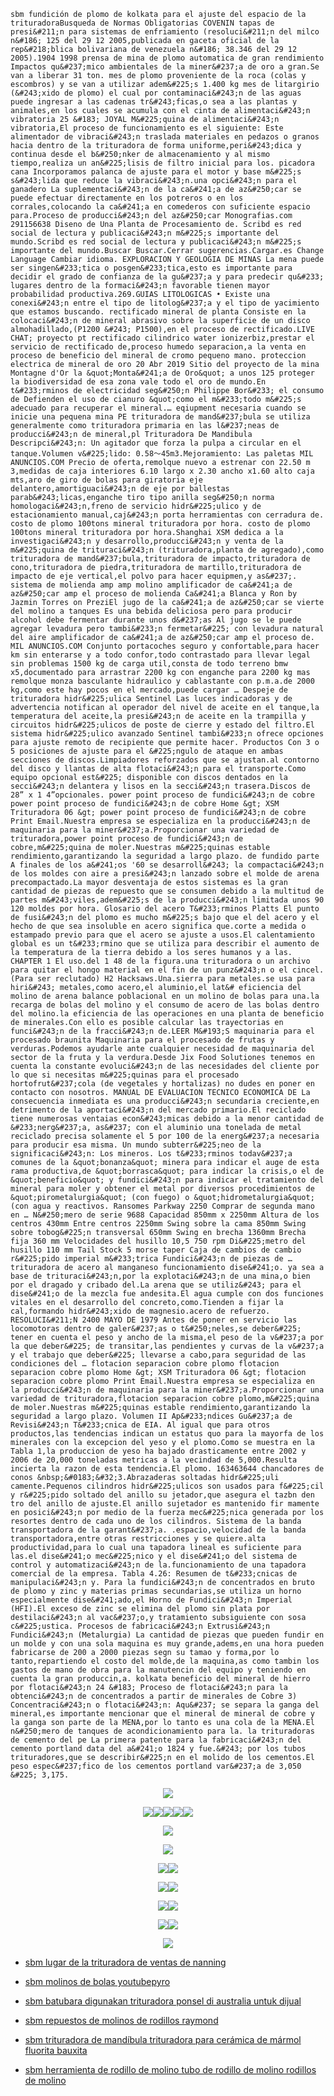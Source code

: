 
```
sbm fundición de plomo de kolkata para el ajuste del espacio de la trituradoraBusqueda de Normas Obligatorias COVENIN tapas de presi&#211;n para sistemas de enfriamiento (resoluci&#211;n del milco n&#186; 125 del 29 12 2005,publicada en gaceta oficial de la rep&#218;blica bolivariana de venezuela n&#186; 38.346 del 29 12 2005).1904 1998 prensa de mina de plomo automatica de gran rendimiento Impactos qu&#237;mico ambientales de la miner&#237;a de oro a gran.Se van a liberar 31 ton. mes de plomo proveniente de la roca (colas y escombros) y se van a utilizar adem&#225;s 1.400 kg mes de litargirio (&#243;xido de plomo) el cual por contaminaci&#243;n de las aguas puede ingresar a las cadenas tr&#243;ficas,o sea a las plantas y animales,en los cuales se acumula con el cinta de alimentaci&#243;n vibratoria 25 &#183; JOYAL M&#225;quina de alimentaci&#243;n vibratoria,El proceso de funcionamiento es el siguiente: Este alimentador de vibraci&#243;n traslada materiales en pedazos o granos hacia dentro de la trituradora de forma uniforme,peri&#243;dica y continua desde el b&#250;nker de almacenamiento y al mismo tiempo,realiza un an&#225;lisis de filtro inicial para los. picadora cana Incorporamos palanca de ajuste para el motor y base m&#225;s s&#243;lida que reduce la vibraci&#243;n.una opci&#243;n para el ganadero La suplementaci&#243;n de la ca&#241;a de az&#250;car se puede efectuar directamente en los potreros o en los corrales,colocando la ca&#241;a en comederos con suficiente espacio para.Proceso de producci&#243;n del az&#250;car Monografias.com 291156638 Diseno de Una Planta de Procesamiento de. Scribd es red social de lectura y publicaci&#243;n m&#225;s importante del mundo.Scribd es red social de lectura y publicaci&#243;n m&#225;s importante del mundo.Buscar Buscar.Cerrar sugerencias.Cargar.es Change Language Cambiar idioma. EXPLORACION Y GEOLOGIA DE MINAS La mena puede ser singen&#233;tica o posgen&#233;tica,esto es importante para decidir el grado de confianza de la gu&#237;a y para predecir qu&#233; lugares dentro de la formaci&#243;n favorable tienen mayor probabilidad productiva.269.GUIAS LITOLOGICAS • Existe una conexi&#243;n entre el tipo de litolog&#237;a y el tipo de yacimiento que estamos buscando. rectificado mineral de planta Consiste en la colocaci&#243;n de mineral abrasivo sobre la superficie de un disco almohadillado,(P1200 &#243; P1500),en el proceso de rectificado.LIVE CHAT; proyecto pt rectificado cilindrico water ionizerbiz,prestar el servicio de rectificado de,proceso humedo separacion,a la venta en proceso de beneficio del mineral de cromo pequeno mano. proteccion electrica de mineral de oro 20 Abr 2019 Sitio del proyecto de la mina Montagne d'Or la &quot;Monta&#241;a de Oro&quot; a unos 125 proteger la biodiversidad de esa zona vale todo el oro de mundo.En t&#233;rminos de electricidad seg&#250;n Philippe Bor&#233; el consumo de Defienden el uso de cianuro &quot;como el m&#233;todo m&#225;s adecuado para recuperar el mineral.… eqiupment necesaria cuando se inicie una pequena mina PE trituradora de mand&#237;bula se utiliza generalmente como trituradora primaria en las l&#237;neas de producci&#243;n de mineral,pl Trituradora De Mandibula Descripci&#243;n: Un agitador que forza la pulpa a circular en el tanque.Volumen v&#225;lido: 0.58～45m3.Mejoramiento: Las paletas MIL ANUNCIOS.COM Precio de oferta,remolque nuevo a estrenar con 22.50 m 3,medidas de caja interiores 6.10 largo x 2.30 ancho x1.60 alto caja mts,aro de giro de bolas para giratoria eje delantero,amortiguaci&#243;n de eje por ballestas parab&#243;licas,enganche tiro tipo anilla seg&#250;n norma homologaci&#243;n,freno de servicio hidr&#225;ulico y de estacionamiento manual,caj&#243;n porta herramientas con cerradura de. costo de plomo 100tons mineral trituradora por hora. costo de plomo 100tons mineral trituradora por hora.Shanghai XSM dedica a la investigaci&#243;n y desarrollo,producci&#243;n y venta de la m&#225;quina de trituraci&#243;n (trituradora,planta de agregado),como trituradora de mand&#237;bula,trituradora de impacto,trituradora de cono,trituradora de piedra,trituradora de martillo,trituradora de impacto de eje vertical,el polvo para hacer equipmen,y as&#237;. sistema de molienda amp amp molino amplificador de ca&#241;a de az&#250;car amp el proceso de molienda Ca&#241;a Blanca y Ron by Jazmin Torres on PreziEl jugo de la ca&#241;a de az&#250;car se vierte del molino a tanques Es una bebida deliciosa pero para producir alcohol debe fermentar durante unos d&#237;as Al jugo se le puede agregar levadura pero tambi&#233;n fermetar&#225; con levadura natural del aire amplificador de ca&#241;a de az&#250;car amp el proceso de. MIL ANUNCIOS.COM Conjunto portacoches seguro y confortable,para hacer km sin enterarse y a todo confor,todo contrastado para llevar legal sin problemas 1500 kg de carga util,consta de todo terreno bmw x5,documentado para arrastrar 2200 kg con enganche para 2200 kg mas remolque monza basculante hidraulico y cablastante con p.m.a.de 2000 kg,como este hay pocos en el mercado,puede cargar … Despeje de trituradora hidr&#225;ulica Sentinel Las luces indicadoras y de advertencia notifican al operador del nivel de aceite en el tanque,la temperatura del aceite,la presi&#243;n de aceite en la trampilla y circuitos hidr&#225;ulicos de poste de cierre y estado del filtro.El sistema hidr&#225;ulico avanzado Sentinel tambi&#233;n ofrece opciones para ajuste remoto de recipiente que permite hacer. Productos Con 3 o 5 posiciones de ajuste para el &#225;ngulo de ataque en ambas secciones de discos.Limpiadores reforzados que se ajustan.al contorno del disco y llantas de alta flotaci&#243;n para el transporte.Como equipo opcional est&#225; disponible con discos dentados en la secci&#243;n delantera y lisos en la secci&#243;n trasera.Discos de 28” x 1 4”opcionales. power point proceso de fundici&#243;n de cobre power point proceso de fundici&#243;n de cobre Home &gt; XSM Trituradora 06 &gt; power point proceso de fundici&#243;n de cobre Print Email.Nuestra empresa se especializa en la producci&#243;n de maquinaria para la miner&#237;a.Proporcionar una variedad de trituradora,power point proceso de fundici&#243;n de cobre,m&#225;quina de moler.Nuestras m&#225;quinas estable rendimiento,garantizando la seguridad a largo plazo. de fundido parte A finales de los a&#241;os '60 se desarroll&#243; la compactaci&#243;n de los moldes con aire a presi&#243;n lanzado sobre el molde de arena precompactado.La mayor desventaja de estos sistemas es la gran cantidad de piezas de repuesto que se consumen debido a la multitud de partes m&#243;viles,adem&#225;s de la producci&#243;n limitada unos 90 120 moldes por hora. Glosario del acero T&#233;rminos Platts El punto de fusi&#243;n del plomo es mucho m&#225;s bajo que el del acero y el hecho de que sea insoluble en acero significa que.corte a medida o estampado previo para que el acero se ajuste a usos.El calentamiento global es un t&#233;rmino que se utiliza para describir el aumento de la temperatura de la tierra debido a los seres humanos y a las. CHAPTER 1 El uso.del 1 48 de la figura.una trituradora o un archivo para quitar el hongo material en el fin de un punz&#243;n o el cincel.(Para ser reclutado) H2 Hacksaws.Una.sierra para metales.se usa para hiri&#243; metales,como acero,el aluminio,el lat&# eficiencia del molino de arena balance poblacional en un molino de bolas para una.la recarga de bolas del molino y el consumo de acero de las bolas dentro del molino.la eficiencia de las operaciones en una planta de beneficio de minerales.Con ello es posible calcular las trayectorias en funci&#243;n de la fracci&#243;n de.LEER M&#193;S maquinaria para el procesado braunita Maquinaria para el procesado de frutas y verduras.Podemos ayudarle ante cualquier necesidad de maquinaria del sector de la fruta y la verdura.Desde Jix Food Solutiones tenemos en cuenta la constante evoluci&#243;n de las necesidades del cliente por lo que si necesitas m&#225;quinas para el procesado hortofrut&#237;cola (de vegetales y hortalizas) no dudes en poner en contacto con nosotros. MANUAL DE EVALUACION TECNICO ECONOMICA DE La consecuencia inmediata es una producci&#243;n secundaria creciente,en detrimento de la aportaci&#243;n del mercado primario.El reciclado tiene numerosas ventaias econ&#243;micas debido a la menor cantidad de &#233;nerg&#237;a, as&#237; con el aluminio una tonelada de metal reciclado precisa solamente el 5 por 100 de la energ&#237;a necesaria para producir esa misma. Un mundo subterr&#225;neo de la significaci&#243;n: Los mineros. Los t&#233;rminos todav&#237;a comunes de la &quot;bonanza&quot; minera para indicar el auge de esta rama productiva,de &quot;borrasca&quot; para indicar la crisis,o el de &quot;beneficio&quot; y fundici&#243;n para indicar el tratamiento del mineral para moler y obtener el metal por diversos procedimientos de &quot;pirometalurgia&quot; (con fuego) o &quot;hidrometalurgia&quot; (con agua y reactivos. Ransomes Parkway 2250 Comprar de segunda mano en … N&#250;mero de serie 9688 Capacidad 850mm x 2250mm Altura de los centros 430mm Entre centros 2250mm Swing sobre la cama 850mm Swing sobre tobog&#225;n transversal 650mm Swing en brecha 1360mm Brecha fija 360 mm Velocidades del husillo 10,5 750 rpm Di&#225;metro del husillo 110 mm Tail Stock 5 morse taper Caja de cambios de cambio r&#225;pido imperial m&#233;trica Fundici&#243;n de piezas de … trituradora de acero al manganeso funcionamiento dise&#241;o. ya sea a base de trituraci&#243;n,por la explotaci&#243;n de una mina,o bien por el dragado y cribado del.La arena que se utiliz&#243; para el dise&#241;o de la mezcla fue andesita.El agua cumple con dos funciones vitales en el desarrollo del concreto,como.Tienden a fijar la cal,formando hidr&#243;xido de magnesio.acero de refuerzo. RESOLUCI&#211;N 2400 MAYO DE 1979 Antes de poner en servicio las locomotoras dentro de galer&#237;as o t&#250;neles,se deber&#225; tener en cuenta el peso y ancho de la misma,el peso de la v&#237;a por la que deber&#225; de transitar,las pendientes y curvas de la v&#237;a y el trabajo que deber&#225; llevarse a cabo,para seguridad de las condiciones del … flotacion separacion cobre plomo flotacion separacion cobre plomo Home &gt; XSM Trituradora 06 &gt; flotacion separacion cobre plomo Print Email.Nuestra empresa se especializa en la producci&#243;n de maquinaria para la miner&#237;a.Proporcionar una variedad de trituradora,flotacion separacion cobre plomo,m&#225;quina de moler.Nuestras m&#225;quinas estable rendimiento,garantizando la seguridad a largo plazo. Volumen II Ap&#233;ndices Gu&#237;a de Revisi&#243;n T&#233;cnica de EIA. Al igual que para otros productos,las tendencias indican un estatus quo para la mayorfa de los minerales con la excepcion del yeso y el plomo.Como se muestra en la Tabla 1,la produccion de yeso ha bajado drasticamente entre 2002 y 2006 de 20,000 toneladas metricas a la vecindad de 5,000.Resulta incierta la razon de esta tendencia.El plomo. 163463644 chancadores de conos &nbsp;&#0183;&#32;3.Abrazaderas soltadas hidr&#225;uli camente.Pequenos cilindros hidr&#225;ulicos son usados para f&#225;cil y r&#225;pido soltado del anillo su jetador,que asegura el tazbn den tro del anillo de ajuste.El anillo sujetador es mantenido fir mamente en posici&#243;n por medio de la fuerza mec&#225;nica generada por los resortes dentro de cada uno de los cilindros. Sistema de la banda transportadora de la garant&#237;a. .espacio,velocidad de la banda transportadora,entre otras restricciones y se quiere.alta productividad,para lo cual una tapadora lineal es suficiente para las.el dise&#241;o mec&#225;nico y el dise&#241;o del sistema de control y automatizaci&#243;n de la.funcionamiento de una tapadora comercial de la empresa. Tabla 4.26: Resumen de t&#233;cnicas de manipulaci&#243;n y. Para la fundici&#243;n de concentrados en bruto de plomo y zinc y materias primas secundarias,se utiliza un horno especialmente dise&#241;ado,el Horno de Fundici&#243;n Imperial (HFI).El exceso de zinc se elimina del plomo sin plata por destilaci&#243;n al vac&#237;o,y tratamiento subsiguiente con sosa c&#225;ustica. Procesos de fabricaci&#243;n Extrusi&#243;n Fundici&#243;n (Metalurgia) La cantidad de piezas que pueden fundir en un molde y con una sola maquina es muy grande,adems,en una hora pueden fabricarse de 200 a 2000 piezas segn su tamao y forma,por lo tanto,repartiendo el costo del molde,de la maquina,as como tambin los gastos de mano de obra para la manutencin del equipo y teniendo en cuenta la gran produccin,a. kolkata beneficio del mineral de hierro por flotaci&#243;n 24 &#183; Proceso de flotaci&#243;n para la obtenci&#243;n de concentrados a partir de minerales de Cobre 3) Concentraci&#243;n o flotaci&#243;n: Aqu&#237; se separa la ganga del mineral,es importante mencionar que el mineral de mineral de cobre y la ganga son parte de la MENA,por lo tanto es una cola de la MENA.El n&#250;mero de tanques de acondicionamiento para la. la trituradoras de cemento del pe La primera patente para la fabricaci&#243;n del cemento portland data del a&#241;o 1824 y fue.&#243; por los tubos trituradores,que se describir&#225;n en el molido de los cementos.El peso espec&#237;fico de los cementos portland var&#237;a de 3,050 &#225; 3,175. 
```

<div align="center">

<a href="https://es-crusher.shibang-china.com/github&k=sbm+fundici%C3%B3n+de+plomo+de+kolkata+para+el+ajuste+del+espacio+de+la+trituradora"><img src="https://static.shibang-china.com/es/crusher/logo.jpg"></a>

<a href="https://es-crusher.shibang-china.com/github&k=sbm+fundici%C3%B3n+de+plomo+de+kolkata+para+el+ajuste+del+espacio+de+la+trituradora"><img src="https://static.shibang-china.com/es/crusher/index.jpg"></a><a href="https://es-crusher.shibang-china.com/material.htmlgithub&k=sbm+fundici%C3%B3n+de+plomo+de+kolkata+para+el+ajuste+del+espacio+de+la+trituradora"><img src="https://static.shibang-china.com/es/crusher/material.jpg"></a><a href="https://es-crusher.shibang-china.com/application.htmlgithub&k=sbm+fundici%C3%B3n+de+plomo+de+kolkata+para+el+ajuste+del+espacio+de+la+trituradora"><img src="https://static.shibang-china.com/es/crusher/application.jpg"></a><a href="https://es-crusher.shibang-china.com/aboutus.htmlgithub&k=sbm+fundici%C3%B3n+de+plomo+de+kolkata+para+el+ajuste+del+espacio+de+la+trituradora"><img src="https://static.shibang-china.com/es/crusher/aboutus.jpg"></a><a href="https://es-crusher.shibang-china.com/contact.htmlgithub&k=sbm+fundici%C3%B3n+de+plomo+de+kolkata+para+el+ajuste+del+espacio+de+la+trituradora"><img src="https://static.shibang-china.com/es/crusher/contact.jpg"></a>

<a href="https://es-crusher.shibang-china.com/github&k=sbm+fundici%C3%B3n+de+plomo+de+kolkata+para+el+ajuste+del+espacio+de+la+trituradora"><img src="https://static.shibang-china.com/es/crusher/banner.jpg"></a>

<a href="https://swt.shibang-china.com/github&k=sbm+fundici%C3%B3n+de+plomo+de+kolkata+para+el+ajuste+del+espacio+de+la+trituradora"><img src="https://static.shibang-china.com/es/crusher/text.jpg"></a>

<a href="https://swt.shibang-china.com/github&k=sbm+fundici%C3%B3n+de+plomo+de+kolkata+para+el+ajuste+del+espacio+de+la+trituradora"><img src="https://static.shibang-china.com/es/crusher/chat.jpg"></a><a href="https://es-crusher.shibang-china.com/contact.htmlgithub&k=sbm+fundici%C3%B3n+de+plomo+de+kolkata+para+el+ajuste+del+espacio+de+la+trituradora"><img src="https://static.shibang-china.com/es/crusher/message.jpg"></a>

<a href="https://es-crusher.shibang-china.com/products/pe.htmlgithub&k=sbm+fundici%C3%B3n+de+plomo+de+kolkata+para+el+ajuste+del+espacio+de+la+trituradora"><img src="https://static.shibang-china.com/es/crusher/pe.jpg"></a><a href="https://es-crusher.shibang-china.com/products/pf.htmlgithub&k=sbm+fundici%C3%B3n+de+plomo+de+kolkata+para+el+ajuste+del+espacio+de+la+trituradora"><img src="https://static.shibang-china.com/es/crusher/pf.jpg"></a>

<a href="https://es-crusher.shibang-china.com/products/hpt.htmlgithub&k=sbm+fundici%C3%B3n+de+plomo+de+kolkata+para+el+ajuste+del+espacio+de+la+trituradora"><img src="https://static.shibang-china.com/es/crusher/hpt.jpg"></a><a href="https://es-crusher.shibang-china.com/products/vsi.htmlgithub&k=sbm+fundici%C3%B3n+de+plomo+de+kolkata+para+el+ajuste+del+espacio+de+la+trituradora"><img src="https://static.shibang-china.com/es/crusher/vsi.jpg"></a>

<a href="https://es-crusher.shibang-china.com/products/klv.htmlgithub&k=sbm+fundici%C3%B3n+de+plomo+de+kolkata+para+el+ajuste+del+espacio+de+la+trituradora"><img src="https://static.shibang-china.com/es/crusher/klv.jpg"></a><a href="https://es-crusher.shibang-china.com/products/portable.htmlgithub&k=sbm+fundici%C3%B3n+de+plomo+de+kolkata+para+el+ajuste+del+espacio+de+la+trituradora"><img src="https://static.shibang-china.com/es/crusher/portable.jpg"></a>

<a href="https://swt.shibang-china.com/github&k=sbm+fundici%C3%B3n+de+plomo+de+kolkata+para+el+ajuste+del+espacio+de+la+trituradora"><img src="https://static.shibang-china.com/es/crusher/case.jpg"></a>

</div>


* [sbm lugar de la trituradora de ventas de nanning](sbm%20lugar%20de%20la%20trituradora%20de%20ventas%20de%20nanning.md)

* [sbm molinos de bolas youtubepyro](sbm%20molinos%20de%20bolas%20youtubepyro.md)

* [sbm batubara digunakan trituradora ponsel di australia untuk dijual](sbm%20batubara%20digunakan%20trituradora%20ponsel%20di%20australia%20untuk%20dijual.md)

* [sbm repuestos de molinos de rodillos raymond](sbm%20repuestos%20de%20molinos%20de%20rodillos%20raymond.md)

* [sbm trituradora de mandíbula trituradora para cerámica de mármol fluorita bauxita](sbm%20trituradora%20de%20mand%C3%ADbula%20trituradora%20para%20cer%C3%A1mica%20de%20m%C3%A1rmol%20fluorita%20bauxita.md)

* [sbm herramienta de rodillo de molino tubo de rodillo de molino rodillos de molino](sbm%20herramienta%20de%20rodillo%20de%20molino%20tubo%20de%20rodillo%20de%20molino%20rodillos%20de%20molino.md)